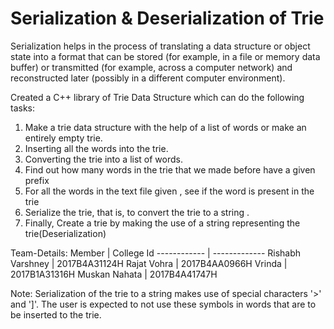 # Serialization & Deserialization of Trie

Serialization helps in the process of translating a data structure or object state into a format that can be stored (for example, in a file or memory data buffer) or transmitted (for example, across a computer network) and reconstructed later (possibly in a different computer environment).

Created a C++ library of Trie Data Structure which can do the following tasks:
1. Make a trie data structure with the help of a list of words or make an entirely empty trie.
2. Inserting all the words into the trie. 
3. Converting  the trie into a list of words.
4. Find out how many words in the trie that we made before have a given prefix
5. For all the words in the text file given , see if the word is present in the trie
6. Serialize the trie, that is,  to convert the trie to a string .
7. Finally, Create a trie by making the use of a string representing the trie(Deserialization)

Team-Details:
Member | College Id
------------ | -------------
Rishabh Varshney | 2017B4A31124H
Rajat Vohra   | 2017B4AA0966H
Vrinda | 2017B1A31316H
Muskan Nahata | 2017B4A41747H



Note: Serialization of the trie to a string makes use of special characters '>' and ']'. The user is expected to not use these symbols in words that are to be inserted to the trie. <br>
